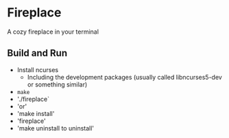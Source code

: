 # Fireplace
A cozy fireplace in your terminal

## Build and Run

* Install ncurses
    * Including the development packages (usually called libncurses5-dev or something similar)
* `make`
* './fireplace`
* 'or' 
* 'make install'
* 'fireplace'
* 'make uninstall to uninstall'

